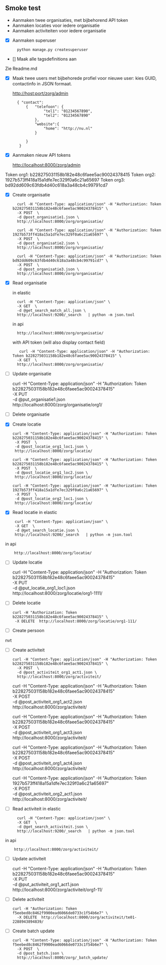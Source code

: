 ## Smoke test 
* Aanmaken twee organisaties, met bijbehorend API token
* Aanmaken locaties voor iedere organisatie
* Aanmaken activiteiten voor iedere organisatie


- [X] Aanmaken superuser

        python manage.py createsuperuser     


- [] Maak alle tagsdefinitions aan

Zie Readme.md

- [x] Maak twee users met bijbehorede profiel voor nieuwe user: kies GUID, contactinfo in JSON formaat.

    <http://host:port/zorg/admin>
    
    
        { "contact":
            {   "telefoon": {
                    "tel1": "01234567890",
                    "tel2": "01234567890"
                },
                "website":{
                    "home": "http://nu.nl"
                }
    
            }
         }
		
- [x] Aanmaken nieuw API tokens

    <http://localhost:8000/zorg/admin>


Token org1: b228275031158b182e48c6faee5ac90024378415
Token org2: 1927b573ff418a15a1dfe7ec329f0a6c21a65697
Token org3: bd92dd609c63fdb4d40c618a3a48cb4c99791cd7

- [x] Create organisatie


        curl -H "Content-Type: application/json" -H "Authorization: Token b228275031158b182e48c6faee5ac90024378415" \
        -X POST  \
        -d @post_organisatie1.json \
        http://localhost:8000/zorg/organisatie/

        curl -H "Content-Type: application/json" -H "Authorization: Token 1927b573ff418a15a1dfe7ec329f0a6c21a65697" \
        -X POST  \
        -d @post_organisatie2.json \
        http://localhost:8000/zorg/organisatie/

        curl -H "Content-Type: application/json" -H "Authorization: Token bd92dd609c63fdb4d40c618a3a48cb4c99791cd7" \
        -X POST  \
        -d @post_organisatie3.json \
        http://localhost:8000/zorg/organisatie/
        
- [x] Read organisatie
       
     in elastic


        curl -H "Content-Type: application/json" \
        -X GET  \
        -d @get_search_match_all.json \
        http://localhost:9200/_search   | python -m json.tool
     
     in api
    
        http://localhost:8000/zorg/organisatie/

     with API token (will also display contact field)

         curl -H "Content-Type: application/json" -H "Authorization: Token b228275031158b182e48c6faee5ac90024378415" \
        -X GET  \
        http://localhost:8000/zorg/organisatie/
        
- [ ] Update organisatie

     curl -H "Content-Type: application/json" -H "Authorization: Token b228275031158b182e48c6faee5ac90024378415" \
        -X PUT  \
        -d @put_organisatie1.json \
        http://localhost:8000/zorg/organisatie/org1/

- [ ] Delete organisatie

 
- [x]  Create locatie


       curl -H "Content-Type: application/json" -H "Authorization: Token b228275031158b182e48c6faee5ac90024378415" \
        -X POST  \
        -d @post_locatie_org1_loc1.json \
        http://localhost:8000/zorg/locatie/

       curl -H "Content-Type: application/json" -H "Authorization: Token b228275031158b182e48c6faee5ac90024378415" \
        -X POST  \
        -d @post_locatie_org1_loc2.json \
        http://localhost:8000/zorg/locatie/

       curl -H "Content-Type: application/json" -H "Authorization: Token 1927b573ff418a15a1dfe7ec329f0a6c21a65697" \
        -X POST  \
        -d @post_locatie_org2_loc1.json \
        http://localhost:8000/zorg/locatie/



- [x]  Read locatie
in elastic


        curl -H "Content-Type: application/json" \
        -X GET  \
        -d @get_search_locatie.json \
        http://localhost:9200/_search   | python -m json.tool
     
in api

        http://localhost:8000/zorg/locatie/
- [ ]  Update locatie
      
      
     curl -H "Content-Type: application/json" -H "Authorization: Token b228275031158b182e48c6faee5ac90024378415" \
        -X PUT  \
        -d @put_locatie_org1_loc1.json \
        http://localhost:8000/zorg/locatie/org1-1111/
        
- [ ]  Delete locatie
 
 
       curl -H "Authorization: Token b228275031158b182e48c6faee5ac90024378415" \
        -X DELETE  http://localhost:8000/zorg/locatie/org1-111/


- [ ] Create persoon

nvt

- [ ] Create activiteit


      curl -H "Content-Type: application/json" -H "Authorization: Token b228275031158b182e48c6faee5ac90024378415" \
        -X POST  \
        -d @post_activiteit_org1_act1.json \
        http://localhost:8000/zorg/activiteit/

     curl -H "Content-Type: application/json" -H "Authorization: Token  b228275031158b182e48c6faee5ac90024378415" \
        -X POST  \
        -d @post_activiteit_org1_act2.json \
        http://localhost:8000/zorg/activiteit/

     curl -H "Content-Type: application/json" -H "Authorization: Token b228275031158b182e48c6faee5ac90024378415" \
        -X POST  \
        -d @post_activiteit_org1_act3.json \
        http://localhost:8000/zorg/activiteit/

     curl -H "Content-Type: application/json" -H "Authorization: Token b228275031158b182e48c6faee5ac90024378415" \
        -X POST  \
        -d @post_activiteit_org1_act4.json \
        http://localhost:8000/zorg/activiteit/

     curl -H "Content-Type: application/json" -H "Authorization: Token 1927b573ff418a15a1dfe7ec329f0a6c21a65697" \
        -X POST  \
        -d @post_activiteit_org2_act1.json \
        http://localhost:8000/zorg/activiteit/


- [ ] Read activiteit
in elastic


        curl -H "Content-Type: application/json" \
        -X GET  \
        -d @get_search_activiteit.json \
        http://localhost:9200/_search   | python -m json.tool
     
in api
    
        http://localhost:8000/zorg/activiteit/
- [ ] Update activiteit


     curl -H "Content-Type: application/json" -H "Authorization: Token b228275031158b182e48c6faee5ac90024378415" \
        -X PUT  \
        -d @put_activiteit_org1_act1.json \
        http://localhost:8000/zorg/activiteit/org1-11/

- [ ] Delete activiteit


      curl -H "Authorization: Token f5eebed8c8462f9900ead6066de0733c1f54b6e7" \
        -X DELETE  http://localhost:8000/zorg/activiteit/te01-2288943894839/



- [ ] Create batch update


      curl -H "Content-Type: application/json" -H "Authorization: Token f5eebed8c8462f9900ead6066de0733c1f54b6e7" \
        -X POST  \
        -d @post_batch.json \
        http://localhost:8000/zorg/_batch_update/
